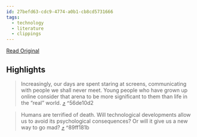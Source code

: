 ```yaml
---
id: 27befd63-cdc9-4774-a0b1-cb8cd5731666
tags:
  - technology
  - literature
  - clippings
---
```

[Read Original](https://www.theparisreview.org/blog/2023/10/23/the-future-of-ghosts/)

## Highlights

> Increasingly, our days are spent staring at screens, communicating with people we shall never meet. Young people who have grown up online consider that arena to be more significant to them than life in the “real” world. [⤴️](https://omnivore.app/me/the-paris-review-the-future-of-ghosts-the-paris-review-18b9df877bb#56de10d2-cf1f-4169-8b25-9e00a7884ae7)  ^56de10d2

> Humans are terrified of death. Will technological developments allow us to avoid its psychological consequences? Or will it give us a new way to go mad? [⤴️](https://omnivore.app/me/the-paris-review-the-future-of-ghosts-the-paris-review-18b9df877bb#89ff181b-5f4c-4d5a-99d0-1618d07ebfd4)  ^89ff181b

